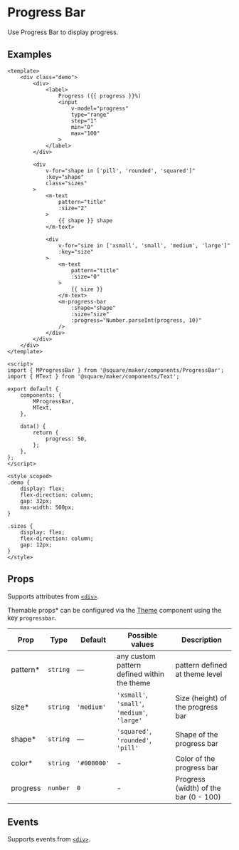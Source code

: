 # Progress Bar

Use Progress Bar to display progress.

## Examples

```vue
<template>
	<div class="demo">
		<div>
			<label>
				Progress ({{ progress }}%)
				<input
					v-model="progress"
					type="range"
					step="1"
					min="0"
					max="100"
				>
			</label>
		</div>

		<div
			v-for="shape in ['pill', 'rounded', 'squared']"
			:key="shape"
			class="sizes"
		>
			<m-text
				pattern="title"
				:size="2"
			>
				{{ shape }} shape
			</m-text>

			<div
				v-for="size in ['xsmall', 'small', 'medium', 'large']"
				:key="size"
			>
				<m-text
					pattern="title"
					:size="0"
				>
					{{ size }}
				</m-text>
				<m-progress-bar
					:shape="shape"
					:size="size"
					:progress="Number.parseInt(progress, 10)"
				/>
			</div>
		</div>
	</div>
</template>

<script>
import { MProgressBar } from '@square/maker/components/ProgressBar';
import { MText } from '@square/maker/components/Text';

export default {
	components: {
		MProgressBar,
		MText,
	},

	data() {
		return {
			progress: 50,
		};
	},
};
</script>

<style scoped>
.demo {
	display: flex;
	flex-direction: column;
	gap: 32px;
	max-width: 500px;
}

.sizes {
	display: flex;
	flex-direction: column;
	gap: 12px;
}
</style>
```

<!-- api-tables:start -->
## Props

Supports attributes from [`<div>`](https://developer.mozilla.org/en-US/docs/Web/HTML/Element/div).

Themable props* can be configured via the [Theme](#/Theme) component using the key `progressbar`.

| Prop     | Type     | Default     | Possible values                              | Description                           |
| -------- | -------- | ----------- | -------------------------------------------- | ------------------------------------- |
| pattern* | `string` | —           | any custom pattern defined within the theme  | pattern defined at theme level        |
| size*    | `string` | `'medium'`  | `'xsmall'`, `'small'`, `'medium'`, `'large'` | Size (height) of the progress bar     |
| shape*   | `string` | —           | `'squared'`, `'rounded'`, `'pill'`           | Shape of the progress bar             |
| color*   | `string` | `'#000000'` | -                                            | Color of the progress bar             |
| progress | `number` | `0`         | -                                            | Progress (width) of the bar (0 - 100) |


## Events

Supports events from [`<div>`](https://developer.mozilla.org/en-US/docs/Web/HTML/Element/div).
<!-- api-tables:end -->
